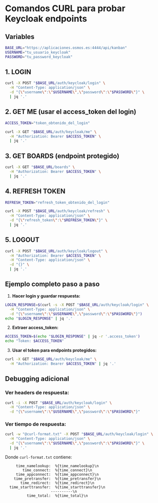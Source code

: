 # Comandos CURL para probar Keycloak endpoints

## Variables
```bash
BASE_URL="https://aplicaciones.osmos.es:4444/api/kanban"
USERNAME="tu_usuario_keycloak"
PASSWORD="tu_password_keycloak"
```

## 1. LOGIN
```bash
curl -X POST "$BASE_URL/auth/keycloak/login" \
  -H "Content-Type: application/json" \
  -d "{\"username\":\"$USERNAME\",\"password\":\"$PASSWORD\"}" \
  | jq '.'
```

## 2. GET ME (usar el access_token del login)
```bash
ACCESS_TOKEN="token_obtenido_del_login"

curl -X GET "$BASE_URL/auth/keycloak/me" \
  -H "Authorization: Bearer $ACCESS_TOKEN" \
  | jq '.'
```

## 3. GET BOARDS (endpoint protegido)
```bash
curl -X GET "$BASE_URL/boards" \
  -H "Authorization: Bearer $ACCESS_TOKEN" \
  | jq '.'
```

## 4. REFRESH TOKEN
```bash
REFRESH_TOKEN="refresh_token_obtenido_del_login"

curl -X POST "$BASE_URL/auth/keycloak/refresh" \
  -H "Content-Type: application/json" \
  -d "{\"refresh_token\":\"$REFRESH_TOKEN\"}" \
  | jq '.'
```

## 5. LOGOUT
```bash
curl -X POST "$BASE_URL/auth/keycloak/logout" \
  -H "Authorization: Bearer $ACCESS_TOKEN" \
  -H "Content-Type: application/json" \
  -d "{}" \
  | jq '.'
```

## Ejemplo completo paso a paso

1. **Hacer login y guardar respuesta:**
```bash
LOGIN_RESPONSE=$(curl -s -X POST "$BASE_URL/auth/keycloak/login" \
  -H "Content-Type: application/json" \
  -d "{\"username\":\"$USERNAME\",\"password\":\"$PASSWORD\"}")
echo "$LOGIN_RESPONSE" | jq '.'
```

2. **Extraer access_token:**
```bash
ACCESS_TOKEN=$(echo "$LOGIN_RESPONSE" | jq -r '.access_token')
echo "Token: $ACCESS_TOKEN"
```

3. **Usar el token para endpoints protegidos:**
```bash
curl -X GET "$BASE_URL/auth/keycloak/me" \
  -H "Authorization: Bearer $ACCESS_TOKEN" | jq '.'
```

## Debugging adicional

### Ver headers de respuesta:
```bash
curl -i -X POST "$BASE_URL/auth/keycloak/login" \
  -H "Content-Type: application/json" \
  -d "{\"username\":\"$USERNAME\",\"password\":\"$PASSWORD\"}"
```

### Ver tiempo de respuesta:
```bash
curl -w "@curl-format.txt" -X POST "$BASE_URL/auth/keycloak/login" \
  -H "Content-Type: application/json" \
  -d "{\"username\":\"$USERNAME\",\"password\":\"$PASSWORD\"}" \
  | jq '.'
```

Donde `curl-format.txt` contiene:
```
     time_namelookup:  %{time_namelookup}\n
        time_connect:  %{time_connect}\n
     time_appconnect:  %{time_appconnect}\n
    time_pretransfer:  %{time_pretransfer}\n
       time_redirect:  %{time_redirect}\n
  time_starttransfer:  %{time_starttransfer}\n
                     ----------\n
          time_total:  %{time_total}\n
```
